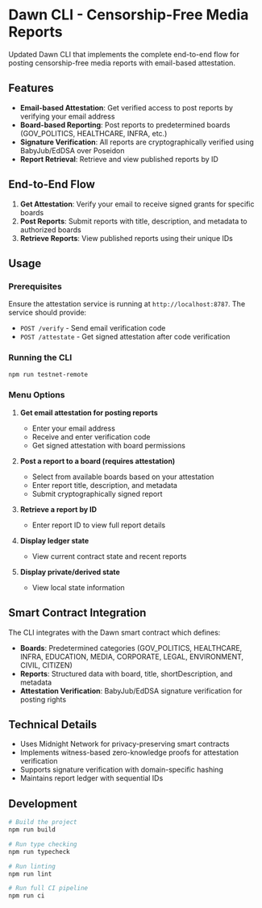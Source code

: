 # Dawn CLI - Censorship-Free Media Reports

Updated Dawn CLI that implements the complete end-to-end flow for posting censorship-free media reports with email-based attestation.

## Features

- **Email-based Attestation**: Get verified access to post reports by verifying your email address
- **Board-based Reporting**: Post reports to predetermined boards (GOV_POLITICS, HEALTHCARE, INFRA, etc.)
- **Signature Verification**: All reports are cryptographically verified using BabyJub/EdDSA over Poseidon
- **Report Retrieval**: Retrieve and view published reports by ID

## End-to-End Flow

1. **Get Attestation**: Verify your email to receive signed grants for specific boards
2. **Post Reports**: Submit reports with title, description, and metadata to authorized boards
3. **Retrieve Reports**: View published reports using their unique IDs

## Usage

### Prerequisites

Ensure the attestation service is running at `http://localhost:8787`. The service should provide:
- `POST /verify` - Send email verification code
- `POST /attestate` - Get signed attestation after code verification

### Running the CLI

```bash
npm run testnet-remote
```

### Menu Options

1. **Get email attestation for posting reports**
   - Enter your email address
   - Receive and enter verification code
   - Get signed attestation with board permissions

2. **Post a report to a board (requires attestation)**
   - Select from available boards based on your attestation
   - Enter report title, description, and metadata
   - Submit cryptographically signed report

3. **Retrieve a report by ID**
   - Enter report ID to view full report details

4. **Display ledger state**
   - View current contract state and recent reports

5. **Display private/derived state**
   - View local state information

## Smart Contract Integration

The CLI integrates with the Dawn smart contract which defines:

- **Boards**: Predetermined categories (GOV_POLITICS, HEALTHCARE, INFRA, EDUCATION, MEDIA, CORPORATE, LEGAL, ENVIRONMENT, CIVIL, CITIZEN)
- **Reports**: Structured data with board, title, shortDescription, and metadata
- **Attestation Verification**: BabyJub/EdDSA signature verification for posting rights

## Technical Details

- Uses Midnight Network for privacy-preserving smart contracts
- Implements witness-based zero-knowledge proofs for attestation verification
- Supports signature verification with domain-specific hashing
- Maintains report ledger with sequential IDs

## Development

```bash
# Build the project
npm run build

# Run type checking
npm run typecheck

# Run linting
npm run lint

# Run full CI pipeline
npm run ci
```